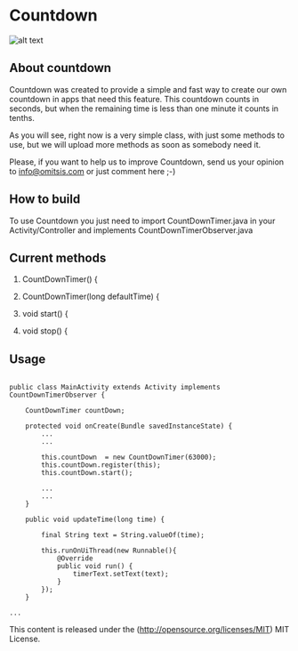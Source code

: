 # Countdown

![alt text](https://avatars2.githubusercontent.com/u/1447233?s=140 "Omitsis Consulting S.L.")


## About countdown

Countdown was created to provide a simple and fast way to create our own countdown in apps that need this feature. This countdown counts in seconds, but when the remaining time is less than one minute it counts in tenths.



As you will see, right now is a very simple class, with just some methods to use, but we will upload more methods as soon as somebody need it.



Please, if you want to help us to improve Countdown, send us your opinion to info@omitsis.com or just comment here ;-)



## How to build

To use Countdown you just need to import CountDownTimer.java in your Activity/Controller and implements CountDownTimerObserver.java


## Current methods

1. CountDownTimer() {

2. CountDownTimer(long defaultTime) {

3. void start() {

4. void stop() {



## Usage

```

public class MainActivity extends Activity implements CountDownTimerObserver {

    CountDownTimer countDown;

    protected void onCreate(Bundle savedInstanceState) {
		...
		...

        this.countDown  = new CountDownTimer(63000);
        this.countDown.register(this);
        this.countDown.start();

        ...
        ...
    }

    public void updateTime(long time) {

        final String text = String.valueOf(time);

        this.runOnUiThread(new Runnable(){
            @Override
            public void run() {
                timerText.setText(text);
            }
        });
    }

...

```

This content is released under the (http://opensource.org/licenses/MIT) MIT License.

